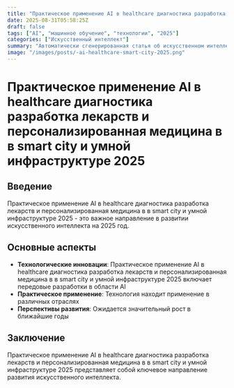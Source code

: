 ```yaml
---
title: "Практическое применение AI в healthcare диагностика разработка лекарств и персонализированная медицина в в smart city и умной инфраструктуре 2025"
date: 2025-08-31T05:58:25Z
draft: false
tags: ["AI", "машинное обучение", "технологии", "2025"]
categories: ["Искусственный интеллект"]
summary: "Автоматически сгенерированная статья об искусственном интеллекте"
image: "/images/posts/-ai-healthcare-smart-city-2025.png"
---
```

# Практическое применение AI в healthcare диагностика разработка лекарств и персонализированная медицина в в smart city и умной инфраструктуре 2025

## Введение
Практическое применение AI в healthcare диагностика разработка лекарств и персонализированная медицина в в smart city и умной инфраструктуре 2025 - это важное направление в развитии искусственного интеллекта на 2025 год.

## Основные аспекты
- **Технологические инновации**: Практическое применение AI в healthcare диагностика разработка лекарств и персонализированная медицина в в smart city и умной инфраструктуре 2025 включает передовые разработки в области AI
- **Практическое применение**: Технология находит применение в различных отраслях
- **Перспективы развития**: Ожидается значительный рост в ближайшие годы

## Заключение
Практическое применение AI в healthcare диагностика разработка лекарств и персонализированная медицина в в smart city и умной инфраструктуре 2025 представляет собой ключевое направление развития искусственного интеллекта.
